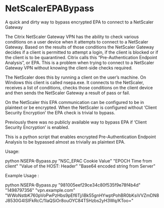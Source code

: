 # NetScalerEPABypass
A quick and dirty way to bypass encrypted EPA to connect to a NetScaler Gateway


The Citrix NetScaler Gateway VPN has the ability to check various conditions on a user device when it attempts to connect to a NetScaler 
Gateway. Based on the results of those conditions the NetScaler Gateway decides if a client is permitted to attempt a login, if the client 
is blocked or if the client is to be quarantined. Citrix calls this “Pre-Authentication Endpoint Analysis”, or EPA. This is a problem when 
trying to connect to a NetScaler Gateway VPN without knowing the client-side checks required.

The NetScaler does this by running a client on the user’s machine. On Windows this client is called nsepa.exe. It connects to the 
NetScaler, receives a list of conditions, checks those conditions on the client device and then sends the NetScaler Gateway a result of 
pass or fail.

On the NetScaler this EPA communication can be configured to be in plaintext or be encrypted. When the NetScaler is configured without 
‘Client Security Encryption’ the EPA check is trivial to bypass. 

Previously there was no publicly available way to bypass EPA if ‘Client Security Encryption’ is enabled.

This is a python script that enables encrypted Pre-Authentication Endpoint Analysis to be bypassed almost as trivially as plaintext 
EPA.

Usage:

python NSEPA-Bypass.py "NSC_EPAC Cookie Value"  "EPOCH Time from client"  "Value of the HOST: Header" "Base64 encoded string from Server"
    
Example Usage :

python NSEPA-Bypass.py "981005eef29ce34c80f535f9e78f4b4d" "1498797356"  "vpn.example.com" "WWoNstbK760pVoPwPzHbs9pEf6Tj/iBk55gnHYwptPohBR0bKsiVVZmDN8J8530G4ISIFkRcC/1IaQSiOr8ouOYC84T5Hzbs2yH3Wq/KToo="
